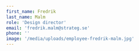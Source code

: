 ```yaml
---
first_name: Fredrik
last_name: Malm
role: 'Design director'
email: 'fredrik.malm@strateg.se'
phone: ''
image: '/media/uploads/employee-fredrik-malm.jpg'
---
```

